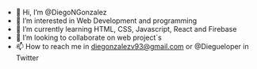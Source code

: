 - 👋 Hi, I’m @DiegoNGonzalez
- 👀 I’m interested in Web Development and programming
- 🌱 I’m currently learning HTML, CSS, Javascript, React and Firebase
- 💞️ I’m looking to collaborate on web project´s
- 📫 How to reach me in diegonzalezv93@gmail.com or @Diegueloper in Twitter

<!---
DiegoNGonzalez/DiegoNGonzalez is a ✨ special ✨ repository because its `README.md` (this file) appears on your GitHub profile.
You can click the Preview link to take a look at your changes.
--->
